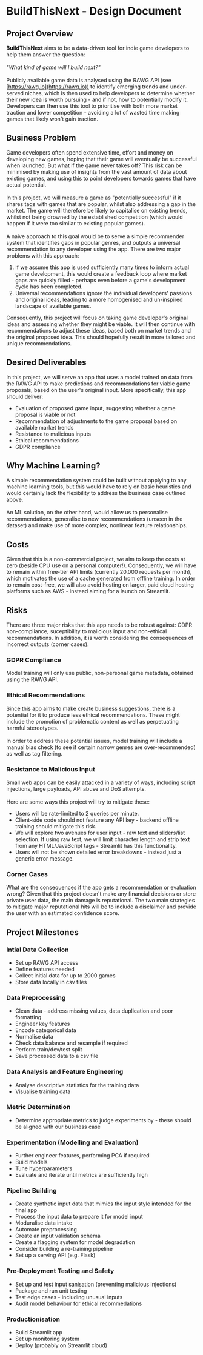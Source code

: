 # BuildThisNext - Design Document

## Project Overview
**BuildThisNext** aims to be a data-driven tool for indie game developers to help them answer the question:\
\
*"What kind of game will I build next?"*\
\
Publicly available game data is analysed using the RAWG API (see [https://rawg.io](https://rawg.io)) to identify emerging trends and under-served niches, which is then used to help developers to determine whether their new idea is worth pursuing - and if not, how to potentially modify it. Developers can then use this tool to prioritise with both more market traction and lower competition - avoiding a lot of wasted time making games that likely won't gain traction.
## Business Problem
Game developers often spend extensive time, effort and money on developing new games, hoping that their game will eventually be successful when launched. But what if the game never takes off? This risk can be minimised by making use of insights from the vast amount of data about existing games, and using this to point developers towards games that have actual potential.\
\
In this project, we will measure a game as "potentially successful" if it shares tags with games that are popular, whilst also addressing a gap in the market. The game will therefore be likely to capitalise on existing trends, whilst not being drowned by the established competition (which would happen if it were too similar to existing popular games).\
\
A naive approach to this goal would be to serve a simple recommender system that identifies gaps in popular genres, and outputs a universal recommendation to any developer using the app. There are two major problems with this approach:
1. If we assume this app is used sufficiently many times to inform actual game development, this would create a feedback loop where market gaps are quickly filled - perhaps even before a game's development cycle has been completed.
2. Universal recommendations ignore the individual developers' passions and original ideas, leading to a more homogenised and un-inspired landscape of available games.
<!-- -->
Consequently, this project will focus on taking game developer's original ideas and assessing whether they might be viable. It will then continue with recommendations to adjust these ideas, based both on market trends and the original proposed idea. This should hopefully result in more tailored and unique recommendations.
## Desired Deliverables
In this project, we will serve an app that uses a model trained on data from the RAWG API to make predictions and recommendations for viable game proposals, based on the user's original input. More specifically, this app should deliver:
- Evaluation of proposed game input, suggesting whether a game proposal is viable or not
- Recommendation of adjustments to the game proposal based on available market trends
- Resistance to malicious inputs
- Ethical recommendations
- GDPR compliance
## Why Machine Learning?
A simple recommendation system could be built without applying to any machine learning tools, but this would have to rely on basic heuristics and would certainly lack the flexibility to address the business case outlined above.\
\
An ML solution, on the other hand, would allow us to personalise recommendations, generalise to new recommendations (unseen in the dataset) and make use of more complex, nonlinear feature relationships.
## Costs
Given that this is a non-commercial project, we aim to keep the costs at zero (beside CPU use on a personal computer!). Consequently, we will have to remain within free-tier API limits (currently 20,000 requests per month), which motivates the use of a cache generated from offline training. In order to remain cost-free, we will also avoid hosting on larger, paid cloud hosting platforms such as AWS - instead aiming for a launch on Streamlit.
## Risks
There are three major risks that this app needs to be robust against: GDPR non-compliance, suceptibility to malicious input and non-ethical recommendations. In addition, it is worth considering the consequences of incorrect outputs (corner cases).
### GDPR Compliance
Model training will only use public, non-personal game metadata, obtained using the RAWG API.
### Ethical Recommendations
Since this app aims to make create business suggestions, there is a potential for it to produce less ethical recommendations. These might include the promotion of problematic content as well as perpetuating harmful stereotypes.\
\
In order to address these potential issues, model training will include a manual bias check (to see if certain narrow genres are over-recommended) as well as tag filtering.
### Resistance to Malicious Input
Small web apps can be easily attacked in a variety of ways, including script injections, large payloads, API abuse and DoS attempts.\
\
Here are some ways this project will try to mitigate these:
- Users will be rate-limited to 2 queries per minute.
- Client-side code should not feature any API key - backend offline training should mitigate this risk.
- We will explore two avenues for user input - raw text and sliders/list selection. If using raw text, we will limit character length and strip text from any HTML/JavaScript tags - Streamlit has this functionality.
- Users will not be shown detailed error breakdowns - instead just a generic error message.
### Corner Cases
What are the consequences if the app gets a recommendation or evaluation wrong? Given that this project doesn't make any financial decisions or store private user data, the main damage is reputational. The two main strategies to mitigate major reputational hits will be to include a disclaimer and provide the user with an estimated confidence score.
## Project Milestones
### Intial Data Collection
- Set up RAWG API access
- Define features needed
- Collect initial data for up to 2000 games
- Store data locally in csv files
### Data Preprocessing
- Clean data - address missing values, data duplication and poor formatting
- Engineer key features
- Encode categorical data
- Normalise data
- Check data balance and resample if required
- Perform train/dev/test split
- Save processed data to a csv file
### Data Analysis and Feature Engineering
- Analyse descriptive statistics for the training data
- Visualise training data
### Metric Determination
- Determine appropriate metrics to judge experiments by - these should be aligned with our business case
### Experimentation (Modelling and Evaluation)
- Further engineer features, performing PCA if required
- Build models
- Tune hyperparameters
- Evaluate and iterate until metrics are sufficiently high
### Pipeline Building
- Create synthetic input data that mimics the input style intended for the final app
- Process the input data to prepare it for model input
- Moduralise data intake
- Automate preprocessing
- Create an input validation schema
- Create a flagging system for model degradation
- Consider building a re-training pipeline
- Set up a serving API (e.g. Flask)
### Pre-Deployment Testing and Safety
- Set up and test input sanisation (preventing malicious injections)
- Package and run unit testing
- Test edge cases - including unusual inputs
- Audit model behaviour for ethical recommedations
### Productionisation
- Build Streamlit app
- Set up monitoring system
- Deploy (probably on Streamlit cloud)


